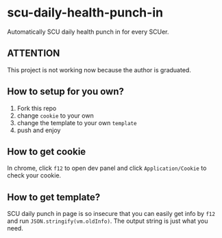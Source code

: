 # scu-daily-health-punch-in
Automatically SCU daily health punch in for every SCUer.

## ATTENTION
This project is not working now because the author is graduated.

## How to setup for you own?
1. Fork this repo
2. change `cookie` to your own
3. change the template to your own `template`
4. push and enjoy

## How to get cookie
In chrome, click `f12` to open dev panel and click `Application/Cookie` to check your cookie. 

## How to get template?
SCU daily punch in page is so insecure that you can easily get info by `f12` and run `JSON.stringify(vm.oldInfo)`. The output string is just what you need. 